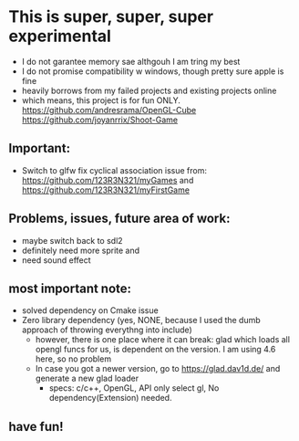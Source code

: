 # This is super, super, super experimental

- I do not garantee memory sae althgouh I am tring my best
- I do not promise compatibility w windows, though pretty sure apple is fine
- heavily borrows from my failed projects and existing projects online
- which means, this project is for fun ONLY.
https://github.com/andresrama/OpenGL-Cube
https://github.com/joyanrrix/Shoot-Game

## Important:

- Switch to glfw fix cyclical association issue from:
  https://github.com/123R3N321/myGames
and
  https://github.com/123R3N321/myFirstGame

## Problems, issues, future area of work:

- maybe switch back to sdl2
- definitely need more sprite and 
- need sound effect


## most important note:
- solved dependency on Cmake issue
- Zero library dependency (yes, NONE, because I used the dumb approach of throwing everythng into include)
  - however, there is one place where it can break:
    glad which loads all opengl funcs for us, is dependent on the version. I am using 4.6 here, so no problem
  - In case you got a newer version, go to https://glad.dav1d.de/ and generate a new glad loader
    - specs: c/c++, OpenGL, API only select gl, No dependency(Extension) needed.

## have fun!